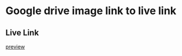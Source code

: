 # Google drive image link to live link

## Live Link

[preview]("https://md-rejoyan-islam.github.io/google-drive-image-link-generator/")
